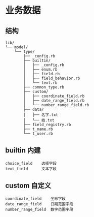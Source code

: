 # 业务数据

## 结构
```text
lib/
└── model/
    └── type/
        ├── _config.rb
        ├── builtin/
        │   ├── _config.rb
        │   ├── enum.rb
        │   ├── field.rb
        │   ├── field_behavior.rb
        │   └── text.rb
        ├── common_type.rb
        ├── custom/
        │   ├── coordinate_field.rb
        │   ├── date_range_field.rb
        │   └── number_range_field.rb
        ├── data/
        │   ├── 名字.txt
        │   └── 姓.txt
        ├── field_registry.rb
        ├── t_name.rb
        └── t_user.rb
```

## builtin 内建
    choice_field    选择字段
    text_field      文本字段


## custom 自定义
    coordinate_field    坐标字段
    date_range_field    日期范围字段
    number_range_field  数字范围字段
